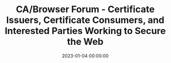 ---
date: 2023-01-04 00:00:00
header: Welcome to the CA/Browser Forum
linkTitle: Home
menu:
  main:
    weight: -1
title: CA/Browser Forum - Certificate Issuers, Certificate Consumers, and Interested
  Parties Working to Secure the Web
---